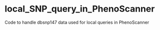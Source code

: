 # local_SNP_query_in_PhenoScanner
Code to handle dbsnp147 data used for local queries in PhenoScanner
